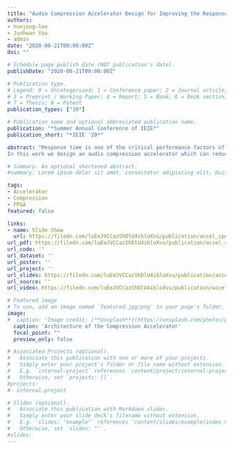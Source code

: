 ```yaml
---
title: "Audio Compression Accelerator Design for Improving the Response Time of AI Speakers"
authors:
- hunjong-lee
- Junhwan Yoo
- admin
date: "2020-08-21T00:00:00Z"
doi: ""

# Schedule page publish date (NOT publication's date).
publishDate: "2020-08-21T00:00:00Z"

# Publication type.
# Legend: 0 = Uncategorized; 1 = Conference paper; 2 = Journal article;
# 3 = Preprint / Working Paper; 4 = Report; 5 = Book; 6 = Book section;
# 7 = Thesis; 8 = Patent
publication_types: ["10"]

# Publication name and optional abbreviated publication name.
publication: "*Summer Annual Conference of IEIE*"
publication_short: "*IEIE '20*"

abstract: "Response time is one of the critical performance factors of artificial intelligence (AI) speakers. The internet network delays and the processing time on cloud server infrastructure dominate the response delays of AI speakers. The network delay is proportional to the size of packets that include the recorded queries. Normally this recorded sound data is not compressed since compression processes can be a heavy burden for the wimpy processors embedded in AI speakers.
In this work we design an audio compression accelerator which can reduce the packet size of user queries. We implement the proposed accelerator on the FPGA-based SoC development board. Our evaluation reveals that the overall response time of an AI speaker is effectively reduced with the audio compression accelerator."

# Summary. An optional shortened abstract.
#summary: Lorem ipsum dolor sit amet, consectetur adipiscing elit. Duis posuere tellus ac #convallis placerat. Proin tincidunt magna sed ex sollicitudin condimentum.

tags:
- Accelerator
- Compression
- FPGA
featured: false

links:
- name: Slide Show
  url: https://filedn.com/luEeJVCCazShDlU4ibloXvu/publication/accel_speaker_ieie20/accel_speaker_ieie20_slides.ppsx
url_pdf: https://filedn.com/luEeJVCCazShDlU4ibloXvu/publication/accel_speaker_ieie20/accel_speaker_ieie20.pdf
url_code: ''
url_dataset: ''
url_poster: ''
url_project: ''
url_slides: https://filedn.com/luEeJVCCazShDlU4ibloXvu/publication/accel_speaker_ieie20/accel_speaker_ieie20_slides.pdf
url_source: ''
url_video: https://filedn.com/luEeJVCCazShDlU4ibloXvu/publication/accel_speaker_ieie20/accel_speaker_ieie20_slides.mp4

# Featured image
# To use, add an image named `featured.jpg/png` to your page's folder. 
image:
#  caption: 'Image credit: [**Unsplash**](https://unsplash.com/photos/pLCdAaMFLTE)'
  caption: 'Architecture of the Compression Accelerator'
  focal_point: ""
  preview_only: false

# Associated Projects (optional).
#   Associate this publication with one or more of your projects.
#   Simply enter your project's folder or file name without extension.
#   E.g. `internal-project` references `content/project/internal-project/index.md`.
#   Otherwise, set `projects: []`.
#projects:
#- internal-project

# Slides (optional).
#   Associate this publication with Markdown slides.
#   Simply enter your slide deck's filename without extension.
#   E.g. `slides: "example"` references `content/slides/example/index.md`.
#   Otherwise, set `slides: ""`.
#slides:
---
```

